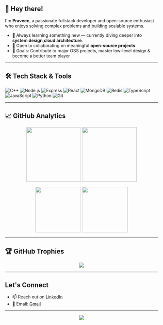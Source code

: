 ## 👋 Hey there!

I'm **Praveen**, a passionate fullstack developer and open-source enthusiast who enjoys solving complex problems and building scalable systems.

- 🌱 Always learning something new — currently diving deeper into **system design**,**cloud architecture**.
- 🤝 Open to collaborating on meaningful **open-source projects**
- 🎯 Goals: Contribute to major OSS projects, master low-level design & become a better team player

---

## 🛠 Tech Stack & Tools

![C++](https://img.shields.io/badge/C++-00599C?style=for-the-badge&logo=cplusplus&logoColor=white)
![Node.js](https://img.shields.io/badge/Node.js-339933?style=for-the-badge&logo=node-dot-js&logoColor=white)
![Express](https://img.shields.io/badge/Express.js-000000?style=for-the-badge&logo=express&logoColor=white)
![React](https://img.shields.io/badge/React-20232A?style=for-the-badge&logo=react&logoColor=61DAFB)
![MongoDB](https://img.shields.io/badge/MongoDB-4EA94B?style=for-the-badge&logo=mongodb&logoColor=white)
![Redis](https://img.shields.io/badge/Redis-DC382D?style=for-the-badge&logo=redis&logoColor=white)
![TypeScript](https://img.shields.io/badge/TypeScript-3178c6?style=for-the-badge&logo=typescript&logoColor=white)
![JavaScript](https://img.shields.io/badge/JavaScript-F7DF1E?style=for-the-badge&logo=javascript&logoColor=black)
![Python](https://img.shields.io/badge/Python-3776AB?style=for-the-badge&logo=python&logoColor=white)
![Git](https://img.shields.io/badge/Git-F05032?style=for-the-badge&logo=git&logoColor=white)

---

## 📈 GitHub Analytics

<p align="center">
  <img src="https://github-readme-stats.vercel.app/api?username=PraveenX812&show_icons=true&theme=tokyonight" height="180" />
  <img src="https://github-readme-streak-stats.herokuapp.com/?user=PraveenX812&theme=tokyonight" height="180" />
</p>

<p align="center">
  <img src="https://github-profile-summary-cards.vercel.app/api/cards/repos-per-language?username=PraveenX812&theme=tokyonight" height="150" />
  <img src="https://github-profile-summary-cards.vercel.app/api/cards/most-commit-language?username=PraveenX812&theme=tokyonight" height="150" />
</p>

---

## 🏆 GitHub Trophies

<p align="center">
  <img src="https://github-profile-trophy.vercel.app/?username=PraveenX812&theme=radical&no-frame=true&column=7&margin-w=5&margin-h=5" />
</p>

---

##  Let's Connect

- 📫 Reach out on [LinkedIn](https://www.linkedin.com/in/praveenrawat7072/)
- 📨 Email: [Gmail](praveenrawat784@gmail.com)

---

<p align="center">
  <img src="https://capsule-render.vercel.app/api?section=footer&type=waving&color=0a192f&height=120" />
</p>

